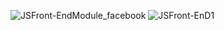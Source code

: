 ![JSFront-EndModule_facebook](https://github.com/user-attachments/assets/ee2c9b8e-c0c7-47b0-8bc6-3e7ce0ee1dca)
![JSFront-EnD1](https://github.com/user-attachments/assets/7bc145cf-0b4e-43e8-b16c-400a0e1ed379)
